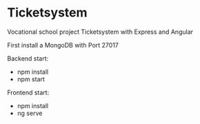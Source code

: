 # Ticketsystem
Vocational school project Ticketsystem with Express and Angular

First install a MongoDB with Port 27017

Backend start: 
- npm install 
- npm start

Frontend start:
- npm install 
- ng serve
